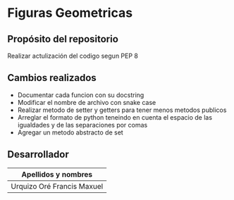# Figuras Geometricas
## Propósito del repositorio
Realizar actulización del codigo segun PEP 8
## Cambios realizados 
- Documentar cada funcion con su docstring 
- Modificar el nombre de archivo con snake case
- Realizar metodo de setter y getters para tener menos metodos publicos
- Arreglar el formato de python teneindo en cuenta el espacio de las igualdades y de las separaciones por comas
- Agregar un metodo abstracto de set
## Desarrollador
| Apellidos y nombres        |
|----------------------------|
| Urquizo Oré Francis Maxuel |
